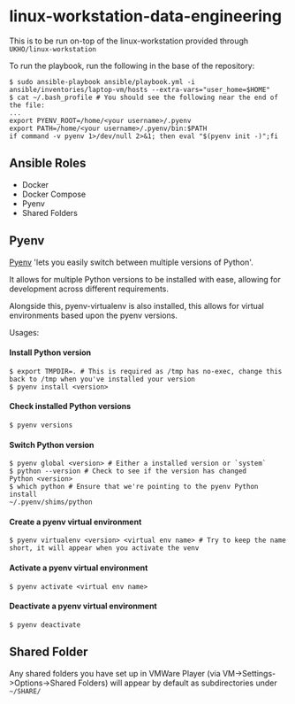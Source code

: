 # linux-workstation-data-engineering

This is to be run on-top of the linux-workstation provided through `UKHO/linux-workstation`

To run the playbook, run the following in the base of the repository:

```
$ sudo ansible-playbook ansible/playbook.yml -i ansible/inventories/laptop-vm/hosts --extra-vars="user_home=$HOME"
$ cat ~/.bash_profile # You should see the following near the end of the file:
...
export PYENV_ROOT=/home/<your username>/.pyenv
export PATH=/home/<your username>/.pyenv/bin:$PATH
if command -v pyenv 1>/dev/null 2>&1; then eval "$(pyenv init -)";fi
```

## Ansible Roles

* Docker
* Docker Compose
* Pyenv
* Shared Folders

## Pyenv

[Pyenv](https://github.com/pyenv/pyenv) 'lets you easily switch between multiple versions of Python'.

It allows for multiple Python versions to be installed with ease, allowing for development across different requirements.

Alongside this, pyenv-virtualenv is also installed, this allows for virtual environments based upon the pyenv versions.

Usages:

#### Install Python version
```
$ export TMPDIR=. # This is required as /tmp has no-exec, change this back to /tmp when you've installed your version
$ pyenv install <version> 
```

#### Check installed Python versions
```
$ pyenv versions
```

#### Switch Python version
```
$ pyenv global <version> # Either a installed version or `system`
$ python --version # Check to see if the version has changed
Python <version>
$ which python # Ensure that we're pointing to the pyenv Python install
~/.pyenv/shims/python 
```

#### Create a pyenv virtual environment
```
$ pyenv virtualenv <version> <virtual env name> # Try to keep the name short, it will appear when you activate the venv
```

#### Activate a pyenv virtual environment
```
$ pyenv activate <virtual env name>
```

#### Deactivate a pyenv virtual environment
```
$ pyenv deactivate
```

## Shared Folder
Any shared folders you have set up in VMWare Player (via VM->Settings->Options->Shared Folders) will appear by default as
subdirectories under <code>~/SHARE/</code>